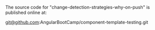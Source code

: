 The source code for "change-detection-strategies-why-on-push" is published online at:

git@github.com:AngularBootCamp/component-template-testing.git
